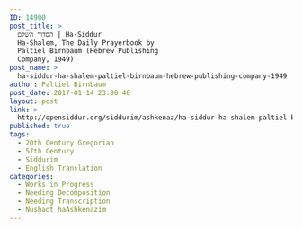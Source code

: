 ```yaml
---
ID: 14900
post_title: >
  הסדור השלם | Ha-Siddur
  Ha-Shalem, The Daily Prayerbook by
  Paltiel Birnbaum (Hebrew Publishing
  Company, 1949)
post_name: >
  ha-siddur-ha-shalem-paltiel-birnbaum-hebrew-publishing-company-1949
author: Paltiel Birnbaum
post_date: 2017-01-14 23:00:40
layout: post
link: >
  http://opensiddur.org/siddurim/ashkenaz/ha-siddur-ha-shalem-paltiel-birnbaum-hebrew-publishing-company-1949/
published: true
tags:
  - 20th Century Gregorian
  - 57th Century
  - Siddurim
  - English Translation
categories:
  - Works in Progress
  - Needing Decomposition
  - Needing Transcription
  - Nusḥaot haAshkenazim
---
```

